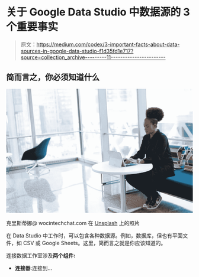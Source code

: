# 关于 Google Data Studio 中数据源的 3 个重要事实

> 原文：<https://medium.com/codex/3-important-facts-about-data-sources-in-google-data-studio-f1d35fd1e717?source=collection_archive---------11----------------------->

## 简而言之，你必须知道什么

![](img/fa7ca2619c621c487fcf8c7d5af65f53.png)

克里斯蒂娜@ wocintechchat.com 在 [Unsplash](https://unsplash.com/s/photos/business-intelligence?utm_source=unsplash&utm_medium=referral&utm_content=creditCopyText) 上的照片

在 Data Studio 中工作时，可以包含各种数据源。例如，数据库，但也有平面文件，如 CSV 或 Google Sheets。这里，简而言之就是你应该知道的。

连接数据工作室涉及**两个组件:**

*   **连接器**:连接到…
